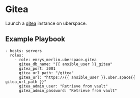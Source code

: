 Gitea
=====

Launch a [gitea](https://about.gitea.com) instance on uberspace.

Example Playbook
----------------

    - hosts: servers
      roles:
        - role: emrys_merlin.uberspace.gitea
          gitea_db_name: "{{ ansible_user }}_gitea"
          gitea_port: 3001
          gitea_url_path: "/gitea"
          gitea_url: "https://{{ ansible_user }}.uber.space{{ gitea_url_path }}"
          gitea_admin_user: "Retrieve from vault"
          gitea_admin_password: "Retrieve from vault"
